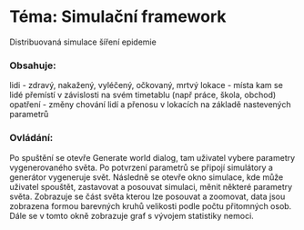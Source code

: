 <h1>Téma: Simulační framework</h1>

Distribuovaná simulace šíření epidemie

<h3>Obsahuje:</h3>
lidi - zdravý, nakažený, vyléčený, očkovaný, mrtvý
lokace - místa kam se lidé přemístí v závislosti na svém timetablu (např práce, škola, obchod)
opatření - změny chování lidí a přenosu v lokacích na základě nastevených parametrů


<h3>Ovládání:</h3>
Po spuštění se otevře Generate world dialog, tam uživatel vybere parametry vygenerovaného světa.
Po potvrzení parametrů se připojí simulátory a generátor vygeneruje svět.
Následně se otevře okno simulace, kde může uživatel spouštět, zastavovat a posouvat simulaci, měnit některé parametry světa.
Zobrazuje se část světa kterou lze posouvat a zoomovat, data jsou zobrazena formou barevných kruhů velikosti podle počtu přitomných osob.
Dále se v tomto okně zobrazuje graf s vývojem statistiky nemoci.